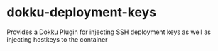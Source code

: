 dokku-deployment-keys
=====================

Provides a Dokku Plugin for injecting SSH deployment keys as well as injecting hostkeys to the container
